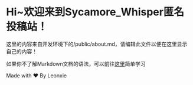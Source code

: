 # Hi~欢迎来到Sycamore_Whisper匿名投稿站！
这里的内容来自开发环境下的/public/about.md，请编辑此文件以便在这里显示自己的内容！

如果你不了解Markdown文档的语法，可以前往[这里](https://www.runoob.com/markdown/md-tutorial.html)简单学习



Made with ❤️ By Leonxie